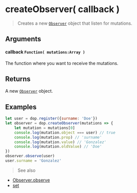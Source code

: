 # createObserver( callback  )

> Creates a new [`Observer`](/api/javascript/Observer) object that listen for mutations.


## Arguments

#### callback `Function( mutations:Array )`
The function where you want to receive the mutations.

## Returns

A new [`Observer`](/api/javascript/Observer) object.





## Examples


```js
let user = dop.register({surname: 'Doe'})
let observer = dop.createObserver(mutations => {
    let mutation = mutations[0]
    console.log(mutation.object === user) // true
    console.log(mutation.prop) // 'surname'
    console.log(mutation.value) // 'Gonzalez'
    console.log(mutation.oldValue) // 'Doe'
})
observer.observe(user)
user.surname = 'Gonzalez'
```


> See also
- [Observer.observe](/api/javascript/Observer-observe)
- [set](/api/javascript/set)